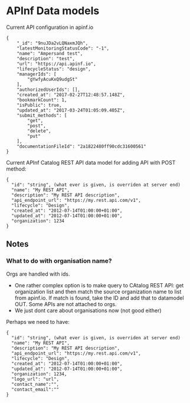 # APInf Data models


Current API configuration in apinf.io

```
{
	"_id": "9nuJDa2vLQNaxmJQh",
	"latestMonitoringStatusCode": "-1",
	"name": "Ampersand test",
	"description": "test",
	"url": "https://api.apinf.io",
	"lifecycleStatus": "design",
	"managerIds": [
		"gYwfyAcuKxQ9udgSt"
	],
	"authorizedUserIds": [],
	"created_at": "2017-02-27T12:48:57.148Z",
	"bookmarkCount": 1,
	"isPublic": true,
	"updated_at": "2017-03-24T01:05:09.405Z",
	"submit_methods": [
		"get",
		"post",
		"delete",
		"put"
	],
	"documentationFileId": "2a1822480ff90cdc31600561"
}
```

Current APInf Catalog REST API data model for adding API with POST method:

```
{
  "id": "string", (what ever is given, is overriden at server end)
  "name": "My REST API",
  "description": "My REST API description",
  "api_endpoint_url": "https://my.rest.api.com/v1",
  "lifecycle": "Design",
  "created_at": "2012-07-14T01:00:00+01:00",
  "updated_at": "2012-07-14T01:00:00+01:00",
  "organization": 1234
}
```



## Notes

### What to do with organisation name? 
Orgs are handled with ids.
- One rather complex option is to make query to CAtalog REST API: get organization list and then match the source organization name to list from apinf.io. If match is found, take the ID and add that to datamodel OUT. Some APIs are not attached to orgs. 
- We just dont care about organisations now (not good either)

Perhaps we need to have: 
```
{
  "id": "string", (what ever is given, is overriden at server end)
  "name": "My REST API",
  "description": "My REST API description",
  "api_endpoint_url": "https://my.rest.api.com/v1",
  "lifecycle": "Design",
  "created_at": "2012-07-14T01:00:00+01:00",
  "updated_at": "2012-07-14T01:00:00+01:00",
  "organization": 1234,
  "logo_url": "url",
  "contact_name":"",
  "contact_email":""
}
```
